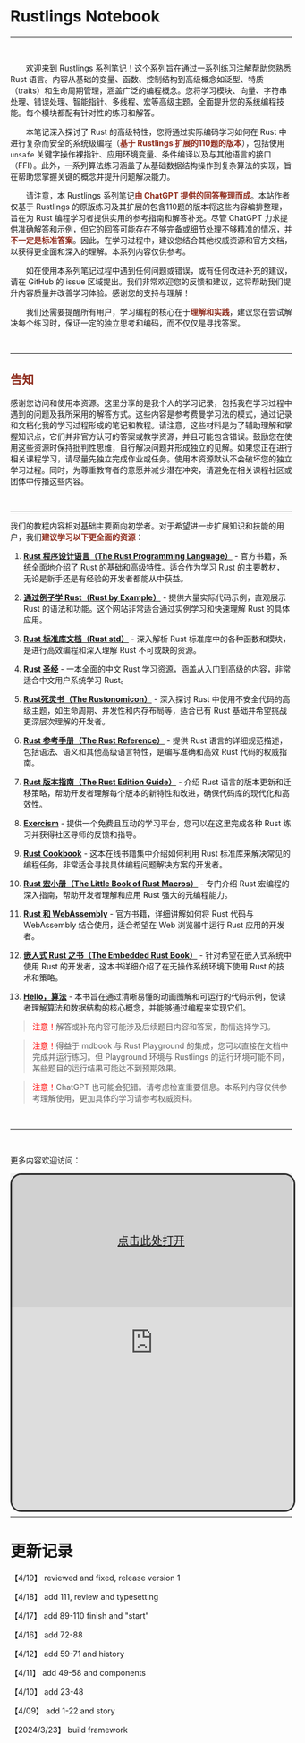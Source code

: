 # Rustlings Notebook

---

<br/>

&#8195;&#8195;欢迎来到 Rustlings 系列笔记！这个系列旨在通过一系列练习注解帮助您熟悉 Rust 语言。内容从基础的变量、函数、控制结构到高级概念如泛型、特质（traits）和生命周期管理，涵盖广泛的编程概念。您将学习模块、向量、字符串处理、错误处理、智能指针、多线程、宏等高级主题，全面提升您的系统编程技能。每个模块都配有针对性的练习和解答。

&#8195;&#8195;本笔记深入探讨了 Rust 的高级特性，您将通过实际编码学习如何在 Rust 中进行复杂而安全的系统级编程（<span style="color: #8F2C1D;">**基于 Rustlings 扩展的110题的版本**</span>），包括使用 `unsafe` 关键字操作裸指针、应用环境变量、条件编译以及与其他语言的接口（FFI）。此外，一系列算法练习涵盖了从基础数据结构操作到复杂算法的实现，旨在帮助您掌握关键的概念并提升问题解决能力。

&#8195;&#8195;请注意，本 Rustlings 系列笔记<span style="color: #8F2C1D;">**由 ChatGPT 提供的回答整理而成**</span>。本站作者仅基于 Rustlings 的原版练习及其扩展的包含110题的版本将这些内容编排整理，旨在为 Rust 编程学习者提供实用的参考指南和解答补充。尽管 ChatGPT 力求提供准确解答和示例，但它的回答可能存在不够完备或细节处理不够精准的情况，并<span style="color: #8F2C1D;">**不一定是标准答案**</span>。因此，在学习过程中，建议您结合其他权威资源和官方文档，以获得更全面和深入的理解。本系列内容仅供参考。

&#8195;&#8195;如在使用本系列笔记过程中遇到任何问题或错误，或有任何改进补充的建议，请在 GitHub 的 issue 区域提出。我们非常欢迎您的反馈和建议，这将帮助我们提升内容质量并改善学习体验。感谢您的支持与理解！

&#8195;&#8195;我们还需要提醒所有用户，学习编程的核心在于<span style="color: #8F2C1D;">**理解和实践**</span>，建议您在尝试解决每个练习时，保证一定的独立思考和编码，而不仅仅是寻找答案。

<br/>

---

## <span style="color: #8F2C1D;">告知</span>

感谢您访问和使用本资源。这里分享的是我个人的学习记录，包括我在学习过程中遇到的问题及我所采用的解答方式。这些内容是参考费曼学习法的模式，通过记录和文档化我的学习过程形成的笔记和教程。请注意，这些材料是为了辅助理解和掌握知识点，它们并非官方认可的答案或教学资源，并且可能包含错误。鼓励您在使用这些资源时保持批判性思维，自行解决问题并形成独立的见解。如果您正在进行相关课程学习，请尽量先独立完成作业或任务。使用本资源默认不会破坏您的独立学习过程。同时，为尊重教育者的意愿并减少潜在冲突，请避免在相关课程社区或团体中传播这些内容。

<br/>

---

我们的教程内容相对基础主要面向初学者。对于希望进一步扩展知识和技能的用户，我们<span style="color: #8F2C1D;">**建议学习以下更全面的资源**</span>：

1. [**Rust 程序设计语言（The Rust Programming Language）**](https://doc.rust-lang.org/book/) - 官方书籍，系统全面地介绍了 Rust 的基础和高级特性。适合作为学习 Rust 的主要教材，无论是新手还是有经验的开发者都能从中获益。

2. [**通过例子学 Rust（Rust by Example）**](https://doc.rust-lang.org/rust-by-example/) - 提供大量实际代码示例，直观展示 Rust 的语法和功能。这个网站非常适合通过实例学习和快速理解 Rust 的具体应用。

3. [**Rust 标准库文档（Rust std）**](https://doc.rust-lang.org/std/) - 深入解析 Rust 标准库中的各种函数和模块，是进行高效编程和深入理解 Rust 不可或缺的资源。

4. [**Rust 圣经**](https://course.rs/) - 一本全面的中文 Rust 学习资源，涵盖从入门到高级的内容，非常适合中文用户系统学习 Rust。

5. [**Rust死灵书（The Rustonomicon）**](https://doc.rust-lang.org/nomicon/) - 深入探讨 Rust 中使用不安全代码的高级主题，如生命周期、并发性和内存布局等，适合已有 Rust 基础并希望挑战更深层次理解的开发者。

6. [**Rust 参考手册（The Rust Reference）**](https://doc.rust-lang.org/reference/) - 提供 Rust 语言的详细规范描述，包括语法、语义和其他高级语言特性，是编写准确和高效 Rust 代码的权威指南。

7. [**Rust 版本指南（The Rust Edition Guide）**](https://doc.rust-lang.org/edition-guide/) - 介绍 Rust 语言的版本更新和迁移策略，帮助开发者理解每个版本的新特性和改进，确保代码库的现代化和高效性。

8. [**Exercism**](https://exercism.io/tracks/rust) - 提供一个免费且互动的学习平台，您可以在这里完成各种 Rust 练习并获得社区导师的反馈和指导。

9. [**Rust Cookbook**](https://rust-lang-nursery.github.io/rust-cookbook/) - 这本在线书籍集中介绍如何利用 Rust 标准库来解决常见的编程任务，非常适合寻找具体编程问题解决方案的开发者。

10. [**Rust 宏小册（The Little Book of Rust Macros）**](https://danielkeep.github.io/tlborm/book/) - 专门介绍 Rust 宏编程的深入指南，帮助开发者理解和应用 Rust 强大的元编程能力。

11. [**Rust 和 WebAssembly**](https://rustwasm.github.io/docs/book/) - 官方书籍，详细讲解如何将 Rust 代码与 WebAssembly 结合使用，适合希望在 Web 浏览器中运行 Rust 应用的开发者。

12. [**嵌入式 Rust 之书（The Embedded Rust Book）**](https://docs.rust-embedded.org/book/) - 针对希望在嵌入式系统中使用 Rust 的开发者，这本书详细介绍了在无操作系统环境下使用 Rust 的技术和策略。

13. [**Hello，算法**](https://www.hello-algo.com/chapter_hello_algo/) -
本书旨在通过清晰易懂的动画图解和可运行的代码示例，使读者理解算法和数据结构的核心概念，并能够通过编程来实现它们。

> <span style="color: red;">注意！</span>解答或补充内容可能涉及后续题目内容和答案，酌情选择学习。

> <span style="color: red;">注意！</span>得益于 mdbook 与 Rust Playground 的集成，您可以直接在文档中完成并运行练习。但 Playground 环境与 Rustlings 的运行环境可能不同，某些题目的运行结果可能达不到预期效果。

> <span style="color: red;">注意！</span>ChatGPT 也可能会犯错。请考虑检查重要信息。本系列内容仅供参考理解使用，更加具体的学习请参考权威资料。

<br/>

---

<br/>

更多内容欢迎访问：

<style>
.tag {
    display: inline-block;
    background-color: #e0e0e0;
    color: #333;
    padding: 0px 5px;
    font-size: 12px;
}

.tag-primary {
    background-color: #222222;
    color: #ffffff;
}
</style>

<style>
    .iframe-wrapper {
        position: relative;
        width: 100%;
        height: 600px;
    }

    iframe {
        width: 100%;
        height: 100%;
        border: 3px solid #333;
        border-radius: 20px;
    }

    .iframe-overlay-quarter-t {
        position: absolute;
        top: 0;
        left: 0;
        width: 100%;
        height: 40%;
        /* 只覆盖iframe的1/4高度 */
        background-color: rgba(0, 0, 0, 0.05);
        /* 灰度背景 */
        color: white;
        display: flex;
        justify-content: center;
        align-items: center;
        font-size: 20px;
        z-index: 15;
        /* 高于iframe内容的层级 */
}
</style>

<div class="iframe-wrapper">
    <iframe src="https://lzzs.fun/" frameborder="0" allowfullscreen></iframe>
    <div class="iframe-overlay-quarter-t">
        <a href="https://lzzs.fun" target="_blank">点击此处打开</a>
    </div> <!-- 新的遮罩层放在iframe底部1/4区域 -->
</div>

</div>

---

# 更新记录

【4/19】 reviewed and fixed, release version 1

【4/18】 add 111, review and typesetting

【4/17】 add 89-110 finish and "start"

【4/16】 add 72-88

【4/12】 add 59-71 and history

【4/11】 add 49-58 and components

【4/10】 add 23-48

【4/09】 add 1-22 and story

【2024/3/23】 build framework
